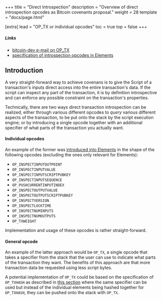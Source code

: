 +++
title = "Direct Introspection"
description = "Overview of direct introspection opcodes as Bitcoin covenants proposal."
weight = 28
template = "docs/page.html"

[extra]
lead = "OP_TX or individual opcodes"
toc = true
top = false
+++


##### Links

- [bitcoin-dev e-mail on OP_TX](https://lists.linuxfoundation.org/pipermail/bitcoin-dev/2022-May/020450.html)
- [specification of introspection opcodes in Elements](https://github.com/ElementsProject/elements/blob/master/doc/tapscript_opcodes.md#new-opcodes-for-additional-functionality)

## Introduction

A very straight-forward way to achieve covenans is to give the Script of a transaction's inputs
direct access into the entire transaction's data. If the script can inspect any part of the
transaction, it is by definition introspective and can enforce any possible constraint on the
transaction's properties.

Technically, there are two ways direct transaction introspection can be realized, either through
various different opcodes to _query_ various different aspects of the transaction, to be put onto
the stack by the script execution engine; or by introducing a single opcode together with an
additional specifier of what parts of the transaction you actually want.


#### Individual opcodes

An example of the former was [introduced into
Elements](https://github.com/ElementsProject/elements/blob/master/doc/tapscript_opcodes.md) in the
shape of the following opcodes (excluding the ones only relevant for Elements):

- `OP_INSPECTINPUTOUTPOINT`
- `OP_INSPECTINPUTVALUE`
- `OP_INSPECTINPUTSCRIPTPUBKEY`
- `OP_INSPECTINPUTSEQUENCE`
- `OP_PUSHCURRENTINPUTINDEX`
- `OP_INSPECTOUTPUTVALUE`
- `OP_INSPECTOUTPUTSCRIPTPUBKEY`
- `OP_INSPECTVERSION`
- `OP_INSPECTLOCKTIME`
- `OP_INSPECTNUMINPUTS`
- `OP_INSPECTNUMOUTPUTS`
- `OP_TXWEIGHT`

Implementation and usage of these opcodes is rather straight-forward.


#### General opcode

An example of the latter approach would be `OP_TX`, a single opcode that takes a specifier from the
stack that the user can use to indicate what parts of the transaction they want. The benefits of
this approach are that more transaction data be requested using less script bytes.

A potential implementation of `OP_TX` could be based on the specification of `OP_TXHASH` as
described in [this section](/proposals/txhash/#potential-extensions) where the same specifier can be
used but instead of the individual elements being hashed together for `OP_TXHASH`, they can be
pushed onto the stack with `OP_TX`.



